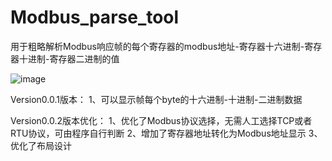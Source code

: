 # Modbus_parse_tool

用于粗略解析Modbus响应帧的每个寄存器的modbus地址-寄存器十六进制-寄存器十进制-寄存器二进制的值

![image](https://github.com/user-attachments/assets/be658273-8175-48f4-ba44-536112d61905)

Version0.0.1版本：
1、可以显示帧每个byte的十六进制-十进制-二进制数据

Version0.0.2版本优化：
1、优化了Modbus协议选择，无需人工选择TCP或者RTU协议，可由程序自行判断
2、增加了寄存器地址转化为Modbus地址显示
3、优化了布局设计
